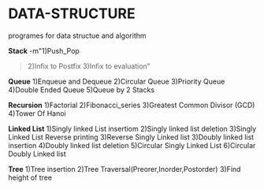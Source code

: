 # DATA-STRUCTURE
programes for data structue and algorithm

**Stack**
-m"1)Push_Pop
>2)Infix to Postfix
>3)Infix to evaluation"

**Queue**
1)Enqueue and Dequeue
2)Circular Queue
3)Priority Queue
4)Double Ended Queue
5)Queue by 2 Stacks

**Recursion**
1)Factorial
2)Fibonacci_series
3)Greatest Common Divisor (GCD)
4)Tower Of Hanoi

**Linked List**
1)Singly linked List insertiom
2)Singly linked list deletion
3)Singly Linked List Reverse printing
3)Reverse Singly Linked list 
3)Doubly linked list insertion
4)Doubly linked list deletion
5)Circular Singly Linked List
6)Circular Doubly Linked list

**Tree**
1)Tree insertion
2)Tree Traversal(Preorer,Inorder,Postorder)
3)Find height of tree
